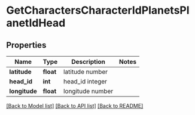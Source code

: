 # GetCharactersCharacterIdPlanetsPlanetIdHead

## Properties
Name | Type | Description | Notes
------------ | ------------- | ------------- | -------------
**latitude** | **float** | latitude number | 
**head_id** | **int** | head_id integer | 
**longitude** | **float** | longitude number | 

[[Back to Model list]](../README.md#documentation-for-models) [[Back to API list]](../README.md#documentation-for-api-endpoints) [[Back to README]](../README.md)


